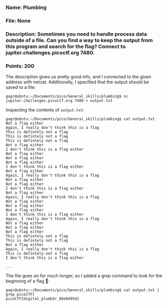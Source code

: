 ### Name: Plumbing
### File: None
### Description: Sometimes you need to handle process data outside of a file. Can you find a way to keep the output from this program and search for the flag? Connect to jupiter.challenges.picoctf.org 7480.
### Points: 200

The description gives us pretty good info, and I connected to the given address with netcat.
Additionally, I specified that the output should be saved to a file:

```console
gagr@ubntu:~/Documents/pico/General_skills/plumbing$ nc jupiter.challenges.picoctf.org 7480 > output.txt
```

Inspecting the contents of `output.txt`:

```console
gagr@ubntu:~/Documents/pico/General_skills/plumbing$ cat output.txt
Not a flag either
Again, I really don't think this is a flag
This is defintely not a flag
This is defintely not a flag
This is defintely not a flag
Not a flag either
I don't think this is a flag either
Not a flag either
Not a flag either
Not a flag either
I don't think this is a flag either
Not a flag either
Again, I really don't think this is a flag
Not a flag either
Not a flag either
I don't think this is a flag either
Not a flag either
Again, I really don't think this is a flag
Not a flag either
Not a flag either
Not a flag either
I don't think this is a flag either
Again, I really don't think this is a flag
Not a flag either
Not a flag either
Not a flag either
This is defintely not a flag
This is defintely not a flag
Not a flag either
Again, I really don't think this is a flag
This is defintely not a flag
I don't think this is a flag either

...

```

The file goes on for much longer, so I added a grep command to look for the beginning of a flag 🚩: 

```console
gagr@ubntu:~/Documents/pico/General_skills/plumbing$ cat output.txt | grep picoCTF{
picoCTF{digital_plumb3r_06e9d954}
```
